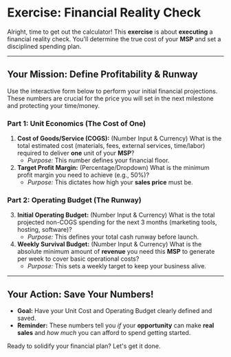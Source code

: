 # Exercise: Financial Reality Check

Alright, time to get out the calculator! This **exercise** is about **executing** a financial reality check. You'll determine the true cost of your **MSP** and set a disciplined spending plan.

---

## Your Mission: Define Profitability & Runway

Use the interactive form below to perform your initial financial projections. These numbers are crucial for the price you will set in the next milestone and protecting your time/money.

### Part 1: Unit Economics (The Cost of One)

1.  **Cost of Goods/Service (COGS):** (Number Input & Currency) What is the total estimated cost (materials, fees, external services, time/labor) required to deliver **one** unit of your **MSP**?
    * *Purpose:* This number defines your financial floor.
2.  **Target Profit Margin:** (Percentage/Dropdown) What is the minimum profit margin you need to achieve (e.g., 50%)?
    * *Purpose:* This dictates how high your **sales price** must be.

### Part 2: Operating Budget (The Runway)

3.  **Initial Operating Budget:** (Number Input & Currency) What is the total projected non-COGS spending for the next 3 months (marketing tools, hosting, software)?
    * *Purpose:* This defines your total cash runway before launch.
4.  **Weekly Survival Budget:** (Number Input & Currency) What is the absolute minimum amount of **revenue** you need this **MSP** to generate per week to cover basic operational costs?
    * *Purpose:* This sets a weekly target to keep your business alive.

---

## Your Action: Save Your Numbers!

* **Goal:** Have your Unit Cost and Operating Budget clearly defined and saved.
* **Reminder:** These numbers tell you *if* your **opportunity** can make **real sales** and *how much* you can afford to spend getting started.

Ready to solidify your financial plan? Let's get it done.